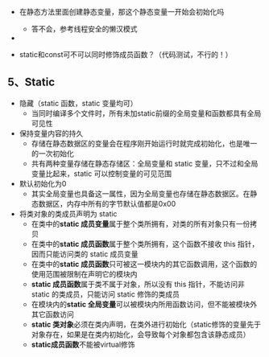 - 在静态方法里面创建静态变量，那这个静态变量一开始会初始化吗
  - 答不会，参考线程安全的懒汉模式

- 

- static和const可不可以同时修饰成员函数？（代码测试，不行的！）





## 5、Static 

-  隐藏（static 函数，static 变量均可）
   - 当同时编译多个文件时，所有未加static前缀的全局变量和函数都具有全局可见性
-  保持变量内容的持久
   - 存储在静态数据区的变量会在程序刚开始运行时就完成初始化，也是唯一的一次初始化
   - 共有两种变量存储在静态存储区：全局变量和 static 变量，只不过和全局变量比起来，static 可以控制变量的可见范围
-  默认初始化为0
   - 其实全局变量也具备这一属性，因为全局变量也存储在静态数据区。在静态数据区，内存中所有的字节默认值都是0x00
-  将类对象的类成员声明为 static
   - 在类中的**static 成员变量**属于整个类所拥有，对类的所有对象只有一份拷贝
   - 在类中的**static 成员函数**属于整个类所拥有，这个函数不接收 this 指针，因而只能访问类的 static 成员变量
   - 在类中的**static 成员函数**只可被这一模块内的其它函数调用，这个函数的使用范围被限制在声明它的模块内
   - **static 成员函数**属于类不属于对象，所以没有 this 指针，不能访问非 static 的类成员，只能访问 static 修饰的类成员
   - 在模块内的**static 全局变量**可以被模块内所用函数访问，但不能被模块外其它函数访问
   - **static 类对象**必须在类内声明，在类外进行初始化（static修饰的变量先于对象存在，如果是在类内初始化，会导致每个对象都包含该静态成员）
   - **static成员函数**不能被virtual修饰